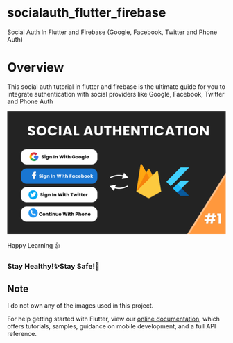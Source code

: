 # socialauth_flutter_firebase
Social Auth In Flutter and Firebase (Google, Facebook, Twitter and Phone Auth)

# Overview
This social auth tutorial in flutter and firebase is the ultimate guide for you to integrate authentication with social providers like Google, Facebook, Twitter and Phone Auth

![App UI](screenshots/social_auth_firebase.png)
 
 
 
Happy Learning 👍

<h3>Stay Healthy!✨Stay Safe!🖖</h3>
 

## Note
 I do not own any of the images used in this project.

For help getting started with Flutter, view our
[online documentation](https://flutter.dev/docs), which offers tutorials,
samples, guidance on mobile development, and a full API reference.



